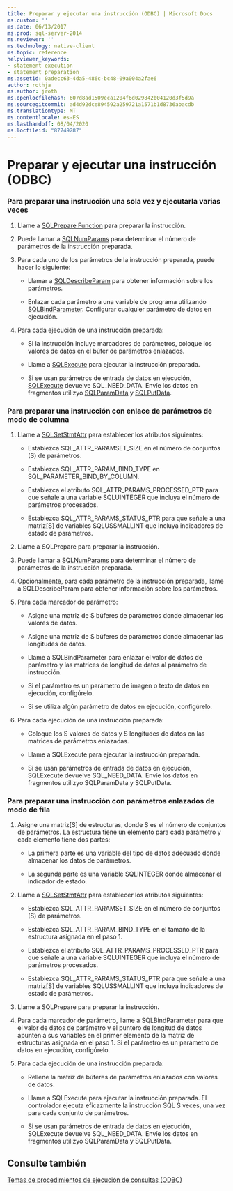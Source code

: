 ```yaml
---
title: Preparar y ejecutar una instrucción (ODBC) | Microsoft Docs
ms.custom: ''
ms.date: 06/13/2017
ms.prod: sql-server-2014
ms.reviewer: ''
ms.technology: native-client
ms.topic: reference
helpviewer_keywords:
- statement execution
- statement preparation
ms.assetid: 0adecc63-4da5-486c-bc48-09a004a2fae6
author: rothja
ms.author: jroth
ms.openlocfilehash: 607d8ad1509eca1204f6d029842b04120d3f5d9a
ms.sourcegitcommit: ad4d92dce894592a259721a1571b1d8736abacdb
ms.translationtype: MT
ms.contentlocale: es-ES
ms.lasthandoff: 08/04/2020
ms.locfileid: "87749287"
---
```

# <a name="prepare-and-execute-a-statement-odbc"></a>Preparar y ejecutar una instrucción (ODBC)
    
### <a name="to-prepare-a-statement-once-and-then-execute-it-multiple-times"></a>Para preparar una instrucción una sola vez y ejecutarla varias veces  
  
1.  Llame a [SQLPrepare Function](https://go.microsoft.com/fwlink/?LinkId=59360) para preparar la instrucción.  
  
2.  Puede llamar a [SQLNumParams](https://go.microsoft.com/fwlink/?LinkId=58404) para determinar el número de parámetros de la instrucción preparada.  
  
3.  Para cada uno de los parámetros de la instrucción preparada, puede hacer lo siguiente:  
  
    -   Llamar a [SQLDescribeParam](../../native-client-odbc-api/sqldescribeparam.md) para obtener información sobre los parámetros.  
  
    -   Enlazar cada parámetro a una variable de programa utilizando [SQLBindParameter](../../native-client-odbc-api/sqlbindparameter.md). Configurar cualquier parámetro de datos en ejecución.  
  
4.  Para cada ejecución de una instrucción preparada:  
  
    -   Si la instrucción incluye marcadores de parámetros, coloque los valores de datos en el búfer de parámetros enlazados.  
  
    -   Llame a [SQLExecute](https://go.microsoft.com/fwlink/?LinkId=58400) para ejecutar la instrucción preparada.  
  
    -   Si se usan parámetros de entrada de datos en ejecución, [SQLExecute](https://go.microsoft.com/fwlink/?LinkId=58400) devuelve SQL_NEED_DATA. Envíe los datos en fragmentos utilizyo [SQLParamData](https://go.microsoft.com/fwlink/?LinkId=58405) y [SQLPutData](../../native-client-odbc-api/sqlputdata.md).  
  
### <a name="to-prepare-a-statement-with-column-wise-parameter-binding"></a>Para preparar una instrucción con enlace de parámetros de modo de columna  
  
1.  Llame a [SQLSetStmtAttr](../../native-client-odbc-api/sqlsetstmtattr.md) para establecer los atributos siguientes:  
  
    -   Establezca SQL_ATTR_PARAMSET_SIZE en el número de conjuntos (S) de parámetros.  
  
    -   Establezca SQL_ATTR_PARAM_BIND_TYPE en SQL_PARAMETER_BIND_BY_COLUMN.  
  
    -   Establezca el atributo SQL_ATTR_PARAMS_PROCESSED_PTR para que señale a una variable SQLUINTEGER que incluya el número de parámetros procesados.  
  
    -   Establezca SQL_ATTR_PARAMS_STATUS_PTR para que señale a una matriz[S] de variables SQLUSSMALLINT que incluya indicadores de estado de parámetros.  
  
2.  Llame a SQLPrepare para preparar la instrucción.  
  
3.  Puede llamar a [SQLNumParams](https://go.microsoft.com/fwlink/?LinkId=58404) para determinar el número de parámetros de la instrucción preparada.  
  
4.  Opcionalmente, para cada parámetro de la instrucción preparada, llame a SQLDescribeParam para obtener información sobre los parámetros.  
  
5.  Para cada marcador de parámetro:  
  
    -   Asigne una matriz de S búferes de parámetros donde almacenar los valores de datos.  
  
    -   Asigne una matriz de S búferes de parámetros donde almacenar las longitudes de datos.  
  
    -   Llame a SQLBindParameter para enlazar el valor de datos de parámetro y las matrices de longitud de datos al parámetro de instrucción.  
  
    -   Si el parámetro es un parámetro de imagen o texto de datos en ejecución, configúrelo.  
  
    -   Si se utiliza algún parámetro de datos en ejecución, configúrelo.  
  
6.  Para cada ejecución de una instrucción preparada:  
  
    -   Coloque los S valores de datos y S longitudes de datos en las matrices de parámetros enlazadas.  
  
    -   Llame a SQLExecute para ejecutar la instrucción preparada.  
  
    -   Si se usan parámetros de entrada de datos en ejecución, SQLExecute devuelve SQL_NEED_DATA. Envíe los datos en fragmentos utilizyo SQLParamData y SQLPutData.  
  
### <a name="to-prepare-a-statement-with-row-wise-bound-parameters"></a>Para preparar una instrucción con parámetros enlazados de modo de fila  
  
1.  Asigne una matriz[S] de estructuras, donde S es el número de conjuntos de parámetros. La estructura tiene un elemento para cada parámetro y cada elemento tiene dos partes:  
  
    -   La primera parte es una variable del tipo de datos adecuado donde almacenar los datos de parámetros.  
  
    -   La segunda parte es una variable SQLINTEGER donde almacenar el indicador de estado.  
  
2.  Llame a [SQLSetStmtAttr](../../native-client-odbc-api/sqlsetstmtattr.md) para establecer los atributos siguientes:  
  
    -   Establezca SQL_ATTR_PARAMSET_SIZE en el número de conjuntos (S) de parámetros.  
  
    -   Establezca SQL_ATTR_PARAM_BIND_TYPE en el tamaño de la estructura asignada en el paso 1.  
  
    -   Establezca el atributo SQL_ATTR_PARAMS_PROCESSED_PTR para que señale a una variable SQLUINTEGER que incluya el número de parámetros procesados.  
  
    -   Establezca SQL_ATTR_PARAMS_STATUS_PTR para que señale a una matriz[S] de variables SQLUSSMALLINT que incluya indicadores de estado de parámetros.  
  
3.  Llame a SQLPrepare para preparar la instrucción.  
  
4.  Para cada marcador de parámetro, llame a SQLBindParameter para que el valor de datos de parámetro y el puntero de longitud de datos apunten a sus variables en el primer elemento de la matriz de estructuras asignada en el paso 1. Si el parámetro es un parámetro de datos en ejecución, configúrelo.  
  
5.  Para cada ejecución de una instrucción preparada:  
  
    -   Rellene la matriz de búferes de parámetros enlazados con valores de datos.  
  
    -   Llame a SQLExecute para ejecutar la instrucción preparada. El controlador ejecuta eficazmente la instrucción SQL S veces, una vez para cada conjunto de parámetros.  
  
    -   Si se usan parámetros de entrada de datos en ejecución, SQLExecute devuelve SQL_NEED_DATA. Envíe los datos en fragmentos utilizyo SQLParamData y SQLPutData.  
  
## <a name="see-also"></a>Consulte también  
 [Temas de procedimientos de ejecución de consultas &#40;ODBC&#41;](executing-queries-how-to-topics-odbc.md)  
  
  
